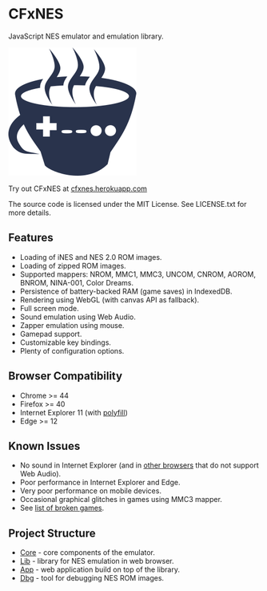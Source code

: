# CFxNES

JavaScript NES emulator and emulation library.

![CFxNES logo](app/src/client/images/logo.png)

Try out CFxNES at [cfxnes.herokuapp.com](http://cfxnes.herokuapp.com)

The source code is licensed under the MIT License.
See LICENSE.txt for more details.

## Features

- Loading of iNES and NES 2.0 ROM images.
- Loading of zipped ROM images.
- Supported mappers: NROM, MMC1, MMC3, UNCOM, CNROM, AOROM, BNROM, NINA-001, Color Dreams.
- Persistence of battery-backed RAM (game saves) in IndexedDB.
- Rendering using WebGL (with canvas API as fallback).
- Full screen mode.
- Sound emulation using Web Audio.
- Zapper emulation using mouse.
- Gamepad support.
- Customizable key bindings.
- Plenty of configuration options.

## Browser Compatibility

- Chrome >= 44
- Firefox >= 40
- Internet Explorer 11 (with [polyfill](lib/README.md#user-content-browser-compatibility))
- Edge >= 12

## Known Issues

- No sound in Internet Explorer (and in [other browsers](http://caniuse.com/#feat=audio-api) that do not support Web Audio).
- Poor performance in Internet Explorer and Edge.
- Very poor performance on mobile devices.
- Occasional graphical glitches in games using MMC3 mapper.
- See [list of broken games](docs/broken-games.md).

## Project Structure

- [Core](core) - core components of the emulator.
- [Lib](lib) - library for NES emulation in web browser.
- [App](app) - web application build on top of the library.
- [Dbg](dbg) - tool for debugging NES ROM images.
